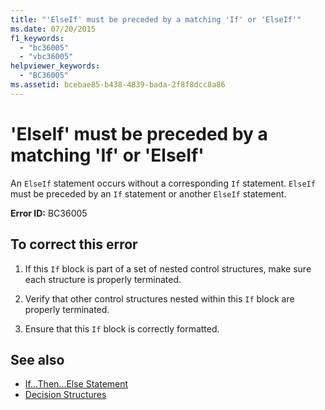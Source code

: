 ```yaml
---
title: "'ElseIf' must be preceded by a matching 'If' or 'ElseIf'"
ms.date: 07/20/2015
f1_keywords: 
  - "bc36005"
  - "vbc36005"
helpviewer_keywords: 
  - "BC36005"
ms.assetid: bcebae85-b438-4839-bada-2f8f8dcc8a86
---
```

# 'ElseIf' must be preceded by a matching 'If' or 'ElseIf'
An `ElseIf` statement occurs without a corresponding `If` statement. `ElseIf` must be preceded by an `If` statement or another `ElseIf` statement.  
  
 **Error ID:** BC36005  
  
## To correct this error  
  
1. If this `If` block is part of a set of nested control structures, make sure each structure is properly terminated.  
  
2. Verify that other control structures nested within this `If` block are properly terminated.  
  
3. Ensure that this `If` block is correctly formatted.  
  
## See also

- [If...Then...Else Statement](../language-reference/statements/if-then-else-statement.md)
- [Decision Structures](../programming-guide/language-features/control-flow/decision-structures.md)
